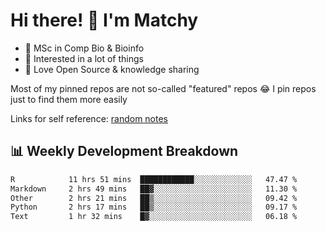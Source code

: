 # Hi there! 👋 I'm Matchy

- 🧬 MSc in Comp Bio & Bioinfo
- 🎈 Interested in a lot of things
- 💜 Love Open Source & knowledge sharing

Most of my pinned repos are not so-called "featured" repos 😂 I pin repos just to find them more easily

Links for self reference: [random notes](https://matchy233.github.io/random-notes)

## 📊 Weekly Development Breakdown

<!--START_SECTION:waka-->

```txt
R            11 hrs 51 mins  ████████████░░░░░░░░░░░░░   47.47 %
Markdown     2 hrs 49 mins   ██▓░░░░░░░░░░░░░░░░░░░░░░   11.30 %
Other        2 hrs 21 mins   ██▒░░░░░░░░░░░░░░░░░░░░░░   09.42 %
Python       2 hrs 17 mins   ██▒░░░░░░░░░░░░░░░░░░░░░░   09.17 %
Text         1 hr 32 mins    █▓░░░░░░░░░░░░░░░░░░░░░░░   06.18 %
```

<!--END_SECTION:waka-->
